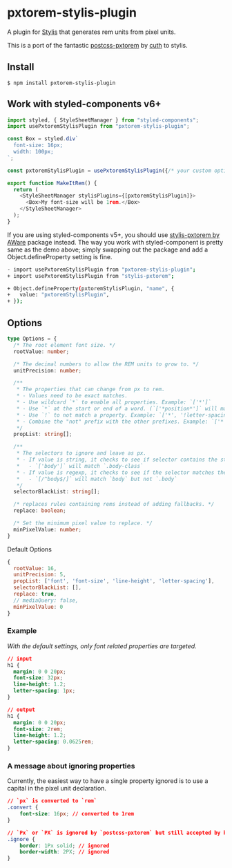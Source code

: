 # pxtorem-stylis-plugin

A plugin for [Stylis](https://stylis.js.org/) that generates rem units from pixel units. 

This is a port of the fantastic [postcss-pxtorem](https://github.com/cuth/postcss-pxtorem) by [cuth](https://github.com/cuth/) to stylis.

## Install

```shell
$ npm install pxtorem-stylis-plugin
```

## Work with styled-components v6+

```javascript
import styled, { StyleSheetManager } from "styled-components";
import usePxtoremStylisPlugin from "pxtorem-stylis-plugin";

const Box = styled.div`
  font-size: 16px;
  width: 100px;
`;

const pxtoremStylisPlugin = usePxtoremStylisPlugin({/* your custom options here */});

export function MakeItRem() {
  return (
    <StyleSheetManager stylisPlugins={[pxtoremStylisPlugin]}>
      <Box>My font-size will be 1rem.</Box>
    </StyleSheetManager>
  );
}
```

If you are using styled-components v5+, you should use [stylis-pxtorem by AWare](https://github.com/AWare/stylis-pxtorem) package instead. The way you work with styled-component is pretty same as the demo above; simply swapping out the package and add a Object.defineProperty setting is fine.

```bash
- import usePxtoremStylisPlugin from "pxtorem-stylis-plugin";
+ import usePxtoremStylisPlugin from "stylis-pxtorem";

+ Object.defineProperty(pxtoremStylisPlugin, "name", {
+   value: "pxtoremStylisPlugin",
+ });
```

## Options

```typescript
type Options = {
  /* The root element font size. */
  rootValue: number;

  /* The decimal numbers to allow the REM units to grow to. */
  unitPrecision: number;

  /**
   * The properties that can change from px to rem.
   * - Values need to be exact matches.
   * - Use wildcard `*` to enable all properties. Example: `['*']`
   * - Use `*` at the start or end of a word. (`['*position*']` will match `background-position-y`)
   * - Use `!` to not match a property. Example: `['*', '!letter-spacing']`
   * - Combine the "not" prefix with the other prefixes. Example: `['*', '!font*']` 
   */
  propList: string[];

  /**
   * The selectors to ignore and leave as px.
   * - If value is string, it checks to see if selector contains the string.
   *   - `['body']` will match `.body-class`
   * - If value is regexp, it checks to see if the selector matches the regexp.
   *   - `[/^body$/]` will match `body` but not `.body`
   */
  selectorBlackList: string[];

  /* replaces rules containing rems instead of adding fallbacks. */
  replace: boolean;

  /* Set the minimum pixel value to replace. */
  minPixelValue: number;
}
```

Default Options

```js
{
  rootValue: 16,
  unitPrecision: 5,
  propList: ['font', 'font-size', 'line-height', 'letter-spacing'],
  selectorBlackList: [],
  replace: true,
  // mediaQuery: false,
  minPixelValue: 0
}
```

### Example

*With the default settings, only font related properties are targeted.*

```css
// input
h1 {
  margin: 0 0 20px;
  font-size: 32px;
  line-height: 1.2;
  letter-spacing: 1px;
}

// output
h1 {
  margin: 0 0 20px;
  font-size: 2rem;
  line-height: 1.2;
  letter-spacing: 0.0625rem;
}
```

### A message about ignoring properties
Currently, the easiest way to have a single property ignored is to use a capital in the pixel unit declaration.

```css
// `px` is converted to `rem`
.convert {
    font-size: 16px; // converted to 1rem
}

// `Px` or `PX` is ignored by `postcss-pxtorem` but still accepted by browsers
.ignore {
    border: 1Px solid; // ignored
    border-width: 2PX; // ignored
}
```
